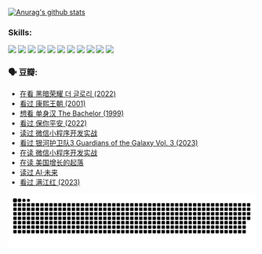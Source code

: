 
[![Anurag's github stats](https://github-readme-stats.vercel.app/api?username=w940853815)](https://github.com/anuraghazra/github-readme-stats)

### Skills:

<code><img height="32" src="https://cdn.jsdelivr.net/npm/simple-icons@v5/icons/python.svg"></code>
<code><img height="32" src="https://cdn.jsdelivr.net/npm/simple-icons@v5/icons/javascript.svg"></code>
<code><img height="32" src="https://cdn.jsdelivr.net/npm/simple-icons@v5/icons/django.svg"></code>
<code><img height="32" src="https://cdn.jsdelivr.net/npm/simple-icons@v5/icons/flask.svg"></code>
<code><img height="32" src="https://cdn.jsdelivr.net/npm/simple-icons@v5/icons/vuetify.svg"></code>
<code><img height="32" src="https://cdn.jsdelivr.net/npm/simple-icons@v5/icons/git.svg"></code>
<code><img height="32" src="https://cdn.jsdelivr.net/npm/simple-icons@v5/icons/docker.svg"></code>
<code><img height="32" src="https://cdn.jsdelivr.net/npm/simple-icons@v5/icons/postgresql.svg"></code>
<code><img height="32" src="https://cdn.jsdelivr.net/npm/simple-icons@v5/icons/elasticsearch.svg"></code>
<code><img height="32" src="https://cdn.jsdelivr.net/npm/simple-icons@v5/icons/macos.svg"></code>
<code><img height="32" src="https://cdn.jsdelivr.net/npm/simple-icons@v5/icons/linux.svg"></code>

### 🗣 豆瓣:

<!-- DOUBAN-ACTIVITIES:START -->
- [在看 黑暗荣耀 더 글로리‎ (2022)](https://www.douban.com/people/136069238/status/4256207386/?_i=85563975)
- [看过 康熙王朝‎ (2001)](https://www.douban.com/people/136069238/status/4254396418/?_i=85563975)
- [想看 单身汉 The Bachelor‎ (1999)](https://www.douban.com/people/136069238/status/4250318861/?_i=85563975)
- [看过 保你平安‎ (2022)](https://www.douban.com/people/136069238/status/4239139510/?_i=85563975)
- [读过 微信小程序开发实战](https://www.douban.com/people/136069238/status/4237321528/?_i=85563975)
- [看过 银河护卫队3 Guardians of the Galaxy Vol. 3‎ (2023)](https://www.douban.com/people/136069238/status/4236631849/?_i=85563975)
- [在读 微信小程序开发实战](https://www.douban.com/people/136069238/status/4230177692/?_i=85563975)
- [在读 美国增长的起落](https://www.douban.com/people/136069238/status/4220055912/?_i=85563975)
- [读过 AI·未来](https://www.douban.com/people/136069238/status/4220054171/?_i=85563975)
- [看过 满江红‎ (2023)](https://www.douban.com/people/136069238/status/4219146433/?_i=85563975)
<!-- DOUBAN-ACTIVITIES:END -->


![Snake animation](https://raw.githubusercontent.com/w940853815/w940853815/output/github-contribution-grid-snake.svg)

<!--
**w940853815/w940853815** is a ✨ _special_ ✨ repository because its `README.md` (this file) appears on your GitHub profile.

Here are some ideas to get you started:

- 🔭 I’m currently working on ...
- 🌱 I’m currently learning ...
- 👯 I’m looking to collaborate on ...
- 🤔 I’m looking for help with ...
- 💬 Ask me about ...
- 📫 How to reach me: ...
- 😄 Pronouns: ...
- ⚡ Fun fact: ...
-->
